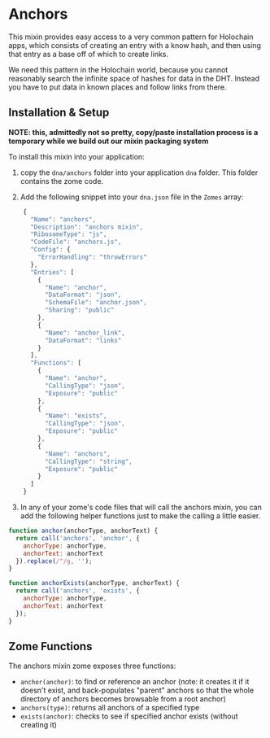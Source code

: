 # Anchors

This mixin provides easy access to a very common pattern for Holochain apps, which
consists of creating an entry with a know hash, and then using that entry as a base
off of which to create links.

We need this pattern in the Holochain world, because you cannot reasonably search the
infinite space of hashes for data in the DHT.  Instead you have to put data in known
places and follow links from there.

## Installation & Setup

**NOTE: this, admittedly not so pretty, copy/paste installation process is a temporary while we build out our mixin packaging system**

To install this mixin into your application:

1. copy the `dna/anchors` folder into your application `dna` folder.  This folder contains the zome code.

2. Add the following snippet into your `dna.json` file in the `Zomes` array:

``` javascript
    {
      "Name": "anchors",
      "Description": "anchors mixin",
      "RibosomeType": "js",
      "CodeFile": "anchors.js",
      "Config": {
        "ErrorHandling": "throwErrors"
      },
      "Entries": [
        {
          "Name": "anchor",
          "DataFormat": "json",
          "SchemaFile": "anchor.json",
          "Sharing": "public"
        },
        {
          "Name": "anchor_link",
          "DataFormat": "links"
        }
      ],
      "Functions": [
        {
          "Name": "anchor",
          "CallingType": "json",
          "Exposure": "public"
        },
        {
          "Name": "exists",
          "CallingType": "json",
          "Exposure": "public"
        },
        {
          "Name": "anchors",
          "CallingType": "string",
          "Exposure": "public"
        }
      ]
    }
```

3. In any of your zome's code files that will call the anchors mixin, you can add the following helper functions just to make the calling a little easier.

``` javascript
function anchor(anchorType, anchorText) {
  return call('anchors', 'anchor', {
    anchorType: anchorType,
    anchorText: anchorText
  }).replace(/"/g, '');
}

function anchorExists(anchorType, anchorText) {
  return call('anchors', 'exists', {
    anchorType: anchorType,
    anchorText: anchorText
  });
}
```

## Zome Functions

The anchors mixin zome exposes three functions:

- `anchor(anchor)`: to find or reference an anchor (note: it creates it if it doesn't exist, and back-populates "parent" anchors so that the whole directory of anchors becomes browsable from a root anchor)
- `anchors(type)`: returns all anchors of a specified type
- `exists(anchor)`: checks to see if specified anchor exists (without creating it)
